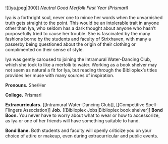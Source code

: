 ![[iya.jpeg|300]]
*Neutral Good Merfolk First Year (Prismari)*

Iya is a forthright soul, never one to mince her words when the unvarnished truth gets straight to the point. This would be an intolerable trait in anyone other than Iya, who seldom has a dark thought about anyone who hasn’t purposefully tried to cause her trouble. She is fascinated by the many fashions borne by the students and faculty of Strixhaven, with many a passerby being questioned about the origin of their clothing or complimented on their sense of style. 

Iya was gently caroused to joining the Intramural Water-Dancing Club, which she took to like a merfolk to water. Working as a book shelver may not seem as natural a fit for Iya, but reading through the Biblioplex’s titles provides her muse with many sources of inspiration.

**Pronouns.** She/Her

**College.** Prismari

**Extracurriculars.** [[Intramural Water-Dancing Club]], [[Competitive Spell-Flingers Association]]
**Job.** [[Biblioplex Jobs|Biblioplex book shelver]]
**Bond Boon.** You never have to worry about what to wear or how to accessorize, as Iya or one of her friends will have something suitable to hand.

**Bond Bane.** Both students and faculty will openly criticize you on your choice of attire or makeup, even during extracurricular and public events.